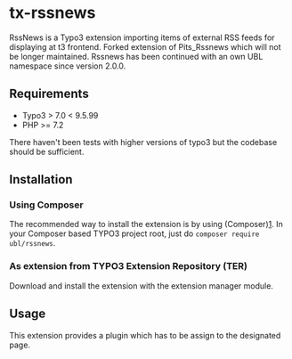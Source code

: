 # tx-rssnews

RssNews is a Typo3 extension importing items of external RSS feeds for displaying at t3 frontend. Forked extension of Pits_Rssnews which will not be longer maintained. Rssnews has been continued with an own UBL namespace since version 2.0.0.

## Requirements
* Typo3 > 7.0 < 9.5.99
* PHP >= 7.2

There haven't been tests with higher versions of typo3 but the codebase should be sufficient.

## Installation
### Using Composer
The recommended way to install the extension is by using (Composer)[1]. In your Composer based TYPO3 project root, just do `composer require ubl/rssnews`.

### As extension from TYPO3 Extension Repository (TER)
Download and install the extension with the extension manager module.

## Usage
This extension provides a plugin which has to be assign to the designated page.

[1]: https://getcomposer.org/